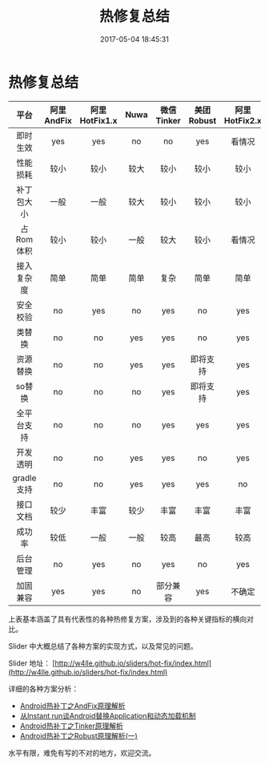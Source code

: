 ﻿---
title: 热修复总结
date: 2017-05-04 18:45:31
tags: [Android, 热补丁]
thumbnail: http://7xs23g.com1.z0.glb.clouddn.com/android.jpg
---

# 热修复总结

| 平台 | 阿里 AndFix | 阿里 HotFix1.x | Nuwa | 微信Tinker | 美团Robust | 阿里 HotFix2.x|
| :---: | :----: | :----: |:----: |:----: |:----: |:----: 	
| 即时生效 | yes | yes | no | no | yes | 看情况 | 
| 性能损耗 | 较小   | 较小  | 较大 | 较小 | 较小 |  较小 |
| 补丁包大小 | 一般 | 一般  | 较大 | 较小 | 较小 | 较小 | 
| 占Rom体积  | 较小   | 较小 | 一般 | 较大 | 较小 | 看情况| 
| 接入复杂度 | 简单 | 简单 | 简单 | 复杂 | 简单 | 简单 | 
| 安全校验   | no   | yes  | no   | yes  | no   | yes | 
| 类替换    | no    | no   | yes | yes  | no    | yes | 
| 资源替换  | no    | no   | yes  | yes | 即将支持| yes | 
| so替换    | no    | no   | no   | yes | 即将支持 | yes | 
| 全平台支持 |no    | no   | no   | yes  | yes   | yes | 
| 开发透明  | no    | no   | yes  | yes | no    | yes | 
| gradle支持| no    | no   | yes  | yes | yes   | no | 
| 接口文档   |较少  | 丰富 | 较少 | 丰富 | 丰富 | 丰富 | 
| 成功率    | 较低  | 一般 | 一般 | 较高 | 最高 | 较高 | 
| 后台管理  | no   | yes   | no   | yes  | no   | yes | 
| 加固兼容  | yes   | yes  | no | 部分兼容 | yes | 不确定 | 

上表基本涵盖了具有代表性的各种热修复方案，涉及到的各种关键指标的横向对比。

Slider 中大概总结了各种方案的实现方式，以及常见的问题。

Slider 地址： [http://w4lle.github.io/sliders/hot-fix/index.html](http://w4lle.github.io/sliders/hot-fix/index.html)

详细的各种方案分析：

- [Android热补丁之AndFix原理解析](http://w4lle.github.io/2016/03/03/Android%E7%83%AD%E8%A1%A5%E4%B8%81%E4%B9%8BAndFix%E5%8E%9F%E7%90%86%E8%A7%A3%E6%9E%90/)
- [从Instant run谈Android替换Application和动态加载机制](http://w4lle.github.io/2016/05/02/%E4%BB%8EInstant%20run%E8%B0%88Android%E6%9B%BF%E6%8D%A2Application%E5%92%8C%E5%8A%A8%E6%80%81%E5%8A%A0%E8%BD%BD%E6%9C%BA%E5%88%B6/)
- [Android热补丁之Tinker原理解析](http://w4lle.github.io/2016/12/16/tinker/)
- [Android热补丁之Robust原理解析(一)](http://w4lle.github.io/2017/03/31/robust-0/)

水平有限，难免有写的不对的地方，欢迎交流。
